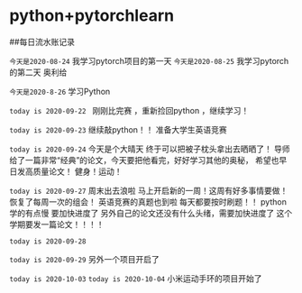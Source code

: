 # python+pytorchlearn
##每日流水账记录

`今天是2020-08-24`
我学习pytorch项目的第一天
`今天是2020-08-25`
我学习pytorch的第二天 奥利给

`今天是2020-8-26`
学习Python

`today is 2020-09-22 `
刚刚比完赛 ，重新捡回python ，继续学习！

`today is 2020-09-23`
继续敲python！！ 准备大学生英语竞赛

`today is 2020-09-24`
今天是个大晴天 终于可以把被子枕头拿出去晒晒了！
导师给了一篇非常“经典”的论文，今天要把他看完，好好学习其他的奥秘，
希望也早日发高质量论文！ 
健身！运动！

`today is 2020-09-27`
周末出去浪啦 马上开启新的一周！这周有好多事情要做！ 恢复了每周一次的组会！
英语竞赛的真题也到啦 每天都要按时刷题！！
python学的有点慢 要加快进度了
另外自己的论文还没有什么头绪，需要加快进度了
这个学期要发一篇论文！！！！

`today is 2020-09-28`

`today is 2020-09-29`
另外一个项目开启了

`today is 2020-10-03`
`today is 2020-10-04` 小米运动手环的项目开始了
